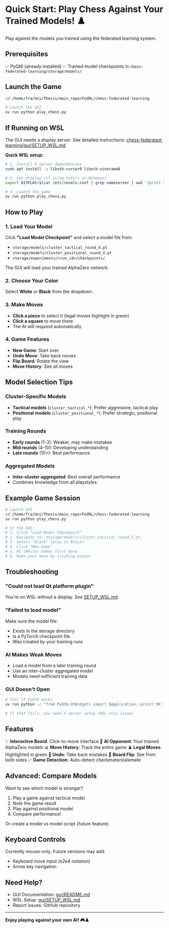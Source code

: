 # Quick Start: Play Chess Against Your Trained Models! ♟️

Play against the models you trained using the federated learning system.

## Prerequisites

✅ PyQt6 (already installed)
✅ Trained model checkpoints in `chess-federated-learning/storage/models/`

## Launch the Game

```bash
cd /home/fra/Uni/Thesis/main_repo/FedRL/chess-federated-learning

# Launch the GUI
uv run python play_chess.py
```

## If Running on WSL

The GUI needs a display server. See detailed instructions:
[chess-federated-learning/gui/SETUP_WSL.md](chess-federated-learning/gui/SETUP_WSL.md)

**Quick WSL setup:**

```bash
# 1. Install X server dependencies
sudo apt install -y libxcb-cursor0 libxcb-xinerama0

# 2. Set display (if using VcXsrv on Windows)
export DISPLAY=$(cat /etc/resolv.conf | grep nameserver | awk '{print $2}'):0.0

# 3. Launch the game
uv run python play_chess.py
```

## How to Play

### 1. Load Your Model

Click **"Load Model Checkpoint"** and select a model file from:
- `storage/models/cluster_tactical_round_X.pt`
- `storage/models/cluster_positional_round_X.pt`
- `storage/experiments/<run_id>/checkpoints/`

The GUI will load your trained AlphaZero network.

### 2. Choose Your Color

Select **White** or **Black** from the dropdown.

### 3. Make Moves

- **Click a piece** to select it (legal moves highlight in green)
- **Click a square** to move there
- The AI will respond automatically

### 4. Game Features

- **New Game**: Start over
- **Undo Move**: Take back moves
- **Flip Board**: Rotate the view
- **Move History**: See all moves

## Model Selection Tips

### Cluster-Specific Models

- **Tactical models** (`cluster_tactical_*`): Prefer aggressive, tactical play
- **Positional models** (`cluster_positional_*`): Prefer strategic, positional play

### Training Rounds

- **Early rounds** (1-3): Weaker, may make mistakes
- **Mid rounds** (4-10): Developing understanding
- **Late rounds** (10+): Best performance

### Aggregated Models

- **Inter-cluster aggregated**: Best overall performance
- Combines knowledge from all playstyles

## Example Game Session

```bash
# Launch GUI
cd /home/fra/Uni/Thesis/main_repo/FedRL/chess-federated-learning
uv run python play_chess.py

# In the GUI:
# 1. Click "Load Model Checkpoint"
# 2. Navigate to: storage/models/cluster_tactical_round_5.pt
# 3. Select "Black" (play as Black)
# 4. Click "New Game"
# 5. AI (White) makes first move
# 6. Make your move by clicking pieces
```

## Troubleshooting

### "Could not load Qt platform plugin"

You're on WSL without a display. See [SETUP_WSL.md](chess-federated-learning/gui/SETUP_WSL.md)

### "Failed to load model"

Make sure the model file:
- Exists in the storage directory
- Is a PyTorch checkpoint file
- Was created by your training runs

### AI Makes Weak Moves

- Load a model from a later training round
- Use an inter-cluster aggregated model
- Models need sufficient training data

### GUI Doesn't Open

```bash
# Test if PyQt6 works
uv run python -c "from PyQt6.QtWidgets import QApplication; print('OK')"

# If that fails, you need X server setup (WSL only issue)
```

## Features

✨ **Interactive Board**: Click-to-move interface
🤖 **AI Opponent**: Your trained AlphaZero models
📊 **Move History**: Track the entire game
♟️ **Legal Moves**: Highlighted in green
🔄 **Undo**: Take back mistakes
🎨 **Board Flip**: See from both sides
✅ **Game Detection**: Auto-detect checkmate/stalemate

## Advanced: Compare Models

Want to see which model is stronger?

1. Play a game against tactical model
2. Note the game result
3. Play against positional model
4. Compare performance!

Or create a model vs model script (future feature).

## Keyboard Controls

Currently mouse-only. Future versions may add:
- Keyboard move input (e2e4 notation)
- Arrow key navigation

## Need Help?

- GUI Documentation: [gui/README.md](chess-federated-learning/gui/README.md)
- WSL Setup: [gui/SETUP_WSL.md](chess-federated-learning/gui/SETUP_WSL.md)
- Report issues: GitHub repository

---

**Enjoy playing against your own AI! 🎮♟️**

